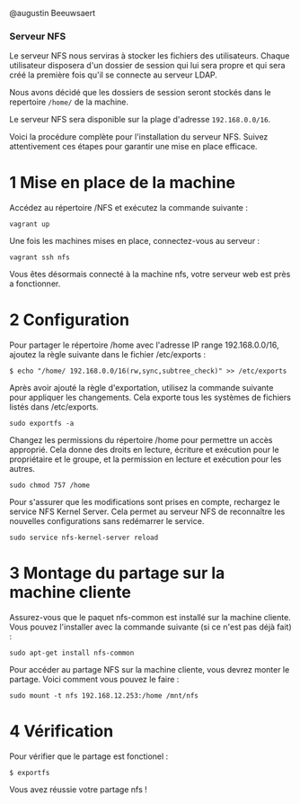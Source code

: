 @augustin Beeuwsaert

### Serveur NFS

Le serveur NFS nous serviras à stocker les fichiers des utilisateurs. Chaque utilisateur disposera d'un dossier de session qui lui sera propre et qui sera créé la première fois qu'il se connecte au serveur LDAP. 

Nous avons décidé que les dossiers de session seront stockés dans le repertoire `/home/` de la machine. 

Le serveur NFS sera disponible sur la plage d'adresse `192.168.0.0/16`.

Voici la procédure complète pour l'installation du serveur NFS. Suivez attentivement ces étapes pour garantir une mise en place efficace.

# 1 Mise en place de la machine 

Accédez au répertoire /NFS et exécutez la commande suivante :

```
vagrant up 
```
Une fois les machines mises en place, connectez-vous au serveur : 

```
vagrant ssh nfs
```
Vous êtes désormais connecté à la machine nfs, votre serveur web est près a fonctionner.

# 2 Configuration 

Pour partager le répertoire /home avec l'adresse IP range 192.168.0.0/16, ajoutez la règle suivante dans le fichier /etc/exports : 

```
$ echo "/home/ 192.168.0.0/16(rw,sync,subtree_check)" >> /etc/exports
```

Après avoir ajouté la règle d'exportation, utilisez la commande suivante pour appliquer les changements. Cela exporte tous les systèmes de fichiers listés dans /etc/exports.

```
sudo exportfs -a
```

Changez les permissions du répertoire /home pour permettre un accès approprié. Cela donne des droits en lecture, écriture et exécution pour le propriétaire et le groupe, et la permission en lecture et exécution pour les autres. 

```
sudo chmod 757 /home
```

Pour s'assurer que les modifications sont prises en compte, rechargez le service NFS Kernel Server. Cela permet au serveur NFS de reconnaître les nouvelles configurations sans redémarrer le service.

```
sudo service nfs-kernel-server reload
```

# 3 Montage du partage sur la machine cliente 

Assurez-vous que le paquet nfs-common est installé sur la machine cliente. Vous pouvez l'installer avec la commande suivante (si ce n'est pas déjà fait) :

```
sudo apt-get install nfs-common
```

Pour accéder au partage NFS sur la machine cliente, vous devrez monter le partage. Voici comment vous pouvez le faire :

```
sudo mount -t nfs 192.168.12.253:/home /mnt/nfs
```

# 4 Vérification 

Pour vérifier que le partage est fonctionel : 

```
$ exportfs
```

Vous avez réussie votre partage nfs !
    

